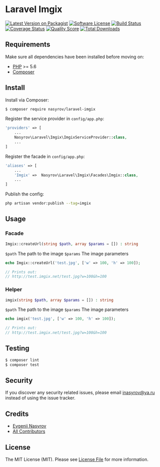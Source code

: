 # Laravel Imgix

[![Latest Version on Packagist][ico-version]][link-packagist]
[![Software License][ico-license]](LICENSE.md)
[![Build Status][ico-travis]][link-travis]
[![Coverage Status][ico-scrutinizer]][link-scrutinizer]
[![Quality Score][ico-code-quality]][link-code-quality]
[![Total Downloads][ico-downloads]][link-downloads]

## Requirements

Make sure all dependencies have been installed before moving on:

* [PHP](http://php.net/manual/en/install.php) >= 5.6
* [Composer](https://getcomposer.org/download/)

## Install

Install via Composer:

``` bash
$ composer require nasyrov/laravel-imgix
```

Register the service provider in `config/app.php`:

``` php
'providers' => [
    ...
    Nasyrov\Laravel\Imgix\ImgixServiceProvider::class,
    ...
]
```

Register the facade in `config/app.php`:

``` php
'aliases' => [
    ...
    'Imgix' =>  Nasyrov\Laravel\Imgix\Facades\Imgix::class,
    ...
]
```

Publish the config:

``` bash
php artisan vendor:publish --tag=imgix
```

## Usage

### Facade

``` php
Imgix::createUrl(string $path, array $params = []) : string
```

`$path` The path to the image
`$params` The image parameters

``` php
echo Imgix::createUrl('test.jpg', ['w' => 100, 'h' => 100]);

// Prints out:
// http://test.imgix.net/test.jpg?w=100&h=100
```

### Helper

``` php
imgix(string $path, array $params = []) : string
```

`$path` The path to the image
`$params` The image parameters

``` php
echo imgix('test.jpg', ['w' => 100, 'h' => 100]);

// Prints out:
// http://test.imgix.net/test.jpg?w=100&h=100
```

## Testing

``` bash
$ composer lint
$ composer test
```

## Security

If you discover any security related issues, please email inasyrov@ya.ru instead of using the issue tracker.

## Credits

- [Evgenii Nasyrov][link-author]
- [All Contributors][link-contributors]

## License

The MIT License (MIT). Please see [License File](LICENSE.md) for more information.

[ico-version]: https://img.shields.io/packagist/v/nasyrov/laravel-imgix.svg?style=flat-square
[ico-license]: https://img.shields.io/badge/license-MIT-brightgreen.svg?style=flat-square
[ico-travis]: https://img.shields.io/travis/nasyrov/laravel-imgix/master.svg?style=flat-square
[ico-scrutinizer]: https://img.shields.io/scrutinizer/coverage/g/nasyrov/laravel-imgix.svg?style=flat-square
[ico-code-quality]: https://img.shields.io/scrutinizer/g/nasyrov/laravel-imgix.svg?style=flat-square
[ico-downloads]: https://img.shields.io/packagist/dt/nasyrov/laravel-imgix.svg?style=flat-square

[link-packagist]: https://packagist.org/packages/nasyrov/laravel-imgix
[link-travis]: https://travis-ci.org/nasyrov/laravel-imgix
[link-scrutinizer]: https://scrutinizer-ci.com/g/nasyrov/laravel-imgix/code-structure
[link-code-quality]: https://scrutinizer-ci.com/g/nasyrov/laravel-imgix
[link-downloads]: https://packagist.org/packages/nasyrov/laravel-imgix
[link-author]: https://github.com/nasyrov
[link-contributors]: ../../contributors
